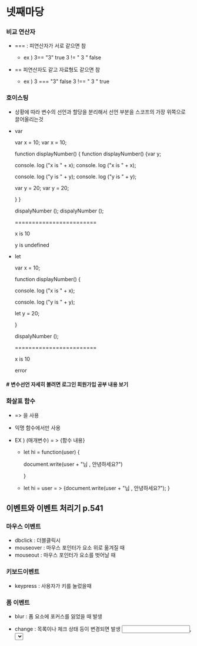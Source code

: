 # 넷째마당 



### 비교 연산자

- === : 피연산자가 서로 같으면 참
  - ex ) 3== "3"  true  		 3 != " 3 " false

- == 피연산자도 같고 자료형도 같으면 참
  - ex ) 3 === "3"  false       3 !== " 3  " true



### 호이스팅

- 상황에 따라 변수의 선언과 할당을 분리해서 선언 부분을 스코프의 가장 위쪽으로 끌어올리는것



- var

  var x = 10;																		var x = 10;

  function displayNumber() {										  function displayNumber() {var y;

  console. log ("x  is  " +  x);											  console. log ("x  is  " +  x);	

  console. log ("y  is  " +  y);                                               console. log ("y  is  " +  y);             

  var y = 20;																		  var y = 20;

  }																						  }

  dispalyNumber ();															dispalyNumber ();

  ========================

  x is 10

  y is undefined



- let

  var x = 10;																		

  function displayNumber() {										  

  console. log ("x  is  " +  x);											  	

  console. log ("y  is  " +  y);                                                

  let y = 20;																

  }																						

  dispalyNumber ();															

  ========================

  x is 10

  error

#### #   변수선언 자세히 볼려면 로그인 회원가입 공부 내용 보기



### 화살표 함수 

- => 을 사용 

- 익명 함수에서만 사용

- EX )  (매개변수) = > {함수 내용}

  - let hi = function(user) {

    document.write(user + "님 , 안녕하세요?")

    }

  - let hi = user = > {document.write(user + "님 , 안녕하세요?"); }



## 이벤트와 이벤트 처리기 p.541 

### 마우스 이벤트

- dbclick : 더블클릭시
- mouseover : 마우스 포인터가 요소 위로 옮겨질 때 
- mouseout : 마우스 포인터가 요소를 벗어날 때



### 키보드이벤트

- keypress : 사용자가 키를 눌렀을때 

### 폼 이벤트

- blur : 폼 요소에 포커스를 잃었을 때 발생

- change : 목록이나 체크 상태 등이 변경되면 발생 <input>, <select>, <textarea> 태그에서 사용
- focus : 폼 요소에 포커스가 놓였을 때 발생 <label>, <select>, <textarea>, <button> 태그에서 사용
- reset : 폼이 리셋되었을 때 
- submit : submit 버튼을 클릭할떄



## 이벤트 처리기

- <태그 on이벤트명 = "함수명">



## dom을 이용한 이벤트 처리기

- 웹 요소.onclick = 함수;



- 방법 1: 웹 요소를 변수로 지정 & 미리 만든 함수 사용

  var changeBttn = document.querySelector ("#change");

  changeBttn.onclick = changeColor;

  

  function changeColor( ) {

  document.querySelector("p").style.color = "#f00";}

-  방법 2 : 웹요소를 따로 변수로 만들지 않고 사용

  document.querySelector ("#change").onclick = changeColor;

  

  function changeColor( ) {

  document.querySelector("p").style.color = "#f00";}

- 방법 3: 함수를 직접 선언

  document.querySelector ("#change").onclick = function(){

  document.querySelector("p").style.color = "#f00";}

  





   